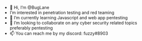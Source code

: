 - 👋 Hi, I’m @BugLane
- I’m interested in penetration testing and red teaming
- 🌱 I’m currently learning Javascript and web app pentesting
- 💞️ I’m looking to collaborate on any cyber security related topics preferably pentesting
- 📫 You can reach me by my discord: fuzzy#8903

<!---
BugLane/BugLane is a ✨ special ✨ repository because its `README.md` (this file) appears on your GitHub profile.
You can click the Preview link to take a look at your changes.
--->
